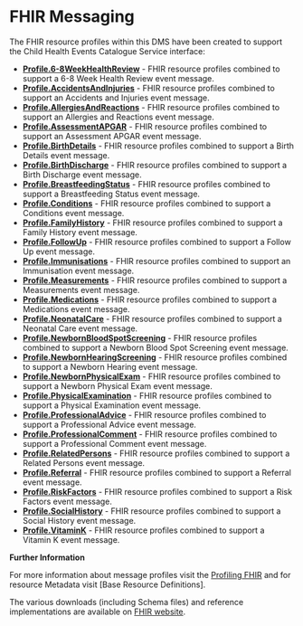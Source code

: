 # FHIR Messaging #

The FHIR resource profiles within this DMS have been created to support the Child Health Events Catalogue Service interface:

- **[Profile.6-8WeekHealthReview]** - FHIR resource profiles combined to support a 6-8 Week Health Review event message.
- **[Profile.AccidentsAndInjuries]** - FHIR resource profiles combined to support an Accidents and Injuries event message.
- **[Profile.AllergiesAndReactions]** - FHIR resource profiles combined to support an Allergies and Reactions event message.
- **[Profile.AssessmentAPGAR]** - FHIR resource profiles combined to support an Assessment APGAR event message.
- **[Profile.BirthDetails]** - FHIR resource profiles combined to support a Birth Details event message.
- **[Profile.BirthDischarge]** - FHIR resource profiles combined to support a Birth Discharge event message.
- **[Profile.BreastfeedingStatus]** - FHIR resource profiles combined to support a Breastfeeding Status event message.
- **[Profile.Conditions]** - FHIR resource profiles combined to support a Conditions event message.
- **[Profile.FamilyHistory]** - FHIR resource profiles combined to support a Family History event message.
- **[Profile.FollowUp]** - FHIR resource profiles combined to support a Follow Up event message.
- **[Profile.Immunisations]** - FHIR resource profiles combined to support an Immunisation event message.  
- **[Profile.Measurements]** - FHIR resource profiles combined to support a Measurements event message.
- **[Profile.Medications]** - FHIR resource profiles combined to support a Medications event message.
- **[Profile.NeonatalCare]** - FHIR resource profiles combined to support a Neonatal Care event message.
- **[Profile.NewbornBloodSpotScreening]** - FHIR resource profiles combined to support a Newborn Blood Spot Screening event message.
- **[Profile.NewbornHearingScreening]** - FHIR resource profiles combined to support a Newborn Hearing event message.
- **[Profile.NewbornPhysicalExam]** - FHIR resource profiles combined to support a Newborn Physical Exam event message.
- **[Profile.PhysicalExamination]** - FHIR resource profiles combined to support a Physical Examination event message. 
- **[Profile.ProfessionalAdvice]** - FHIR resource profiles combined to support a Professional Advice event message.
- **[Profile.ProfessionalComment]** - FHIR resource profiles combined to support a Professional Comment event message.
- **[Profile.RelatedPersons]** - FHIR resource profiles combined to support a Related Persons event message.
- **[Profile.Referral]** - FHIR resource profiles combined to support a Referral event message.
- **[Profile.RiskFactors]** - FHIR resource profiles combined to support a Risk Factors event message.
- **[Profile.SocialHistory]** - FHIR resource profiles combined to support a Social History event message.
- **[Profile.VitaminK]** - FHIR resource profiles combined to support a Vitamin K event message.
 
**Further Information**

For more information about message profiles visit the [Profiling FHIR] and for resource Metadata visit [Base Resource Definitions].

The various downloads (including Schema files) and reference implementations are available on [FHIR website]. 
 
[Profile.BirthDetails]: ../Profile.BirthDetails/Profile.BirthDetails.html
[Profile.AssessmentAPGAR]: ../Profile.AssessmentAPGAR/Profile.AssessmentAPGAR.html
[Profile.NeonatalCare]: ../Profile.NeonatalCare/Profile.NeonatalCare.html
[Profile.BirthDischarge]: ../Profile.BirthDischarge/Profile.BirthDischarge.html
[Profile.Referral]: ../Profile.Referral/Profile.Referral.html
[Profile.FollowUp]: ../Profile.FollowUp/Profile.FollowUp.html
[Profile.FamilyHistory]: ../Profile.FamilyHistory/Profile.FamilyHistory.html
[Profile.Measurements]: ../Profile.Measurements/Profile.Measurements.html
[Profile.NewbornHearingScreening]: ../Profile.NewbornHearingScreening/Profile.NewbornHearingScreening.html
[Profile.NewbornPhysicalExam]: ../Profile.NewbornPhysicalExam/Profile.NewbornPhysicalExam.html
[Profile.6-8WeekHealthReview]: ../Profile.6-8WeekHealthReview/Profile.6-8WeekHealthReview.html
[Profile.VitaminK]: ../Profile.VitaminK/Profile.VitaminK.html
[Profile.PhysicalExamination]: ../Profile.PhysicalExamination/Profile.PhysicalExamination.html
[Profile.BreastfeedingStatus]: ../Profile.BreastfeedingStatus/Profile.BreastfeedingStatus.html
[Profile.NewbornBloodSpotScreening]: ../Profile.NewbornBloodSpotScreening/Profile.NewbornBloodSpotScreening.html
[Profile.Immunisations]: ../Profile.Immunisations/Profile.Immunisations.html
[Profile.AccidentsAndInjuries]:../Profile.AccidentsAndInjuries/Profile.AccidentsAndInjuries.html
[Profile.RelatedPersons]:../Profile.RelatedPersons/Profile.RelatedPersons.html
[Profile.ProfessionalAdvice]:../Profile.ProfessionalAdvice/Profile.ProfessionalAdvice.html
[Profile.ProfessionalComment]:../Profile.ProfessionalComment/Profile.ProfessionalComment.html
[Profile.AllergiesAndReactions]: ../Profile.AllergiesAndReactions/Profile.AllergiesAndReactions.html
[Profile.Conditions]: ../Profile.Conditions/Profile.Conditions.html
[Profile.SocialHistory]: ../Profile.SocialHistory/Profile.SocialHistory.html
[Profile.Medications]: ../Profile.Medications/Profile.Medications.html
[Profile.RiskFactors]: ../Profile.RiskFactors/Profile.RiskFactors.html

[Profiling FHIR]: http://hl7.org/fhir/profiling.html
[FHIR website]: http://hl7.org/fhir/index.html